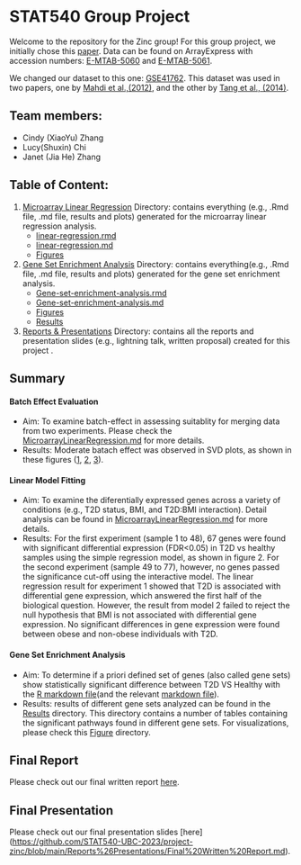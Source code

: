# STAT540 Group Project

Welcome to the repository for the Zinc group! For this group project, we initially chose this [paper](https://www.ncbi.nlm.nih.gov/pmc/articles/PMC5069352/). Data can be found on ArrayExpress with accession numbers: [E-MTAB-5060](https://www.ebi.ac.uk/biostudies/arrayexpress/studies/E-MTAB-5060) and [E-MTAB-5061](https://www.ebi.ac.uk/biostudies/arrayexpress/studies/E-MTAB-5061?accession=E-MTAB-5061).

We changed our dataset to this one: [GSE41762](https://www.ncbi.nlm.nih.gov/geo/query/acc.cgi?acc=GSE41762). This dataset was used in two papers, one by [Mahdi et al.,(2012)](https://pubmed.ncbi.nlm.nih.gov/23140642/), and the other by [Tang et al., (2014)](https://pubmed.ncbi.nlm.nih.gov/25298321/).

## Team members:

-   Cindy (XiaoYu) Zhang
-   Lucy(Shuxin) Chi
-   Janet (Jia He) Zhang

## Table of Content: 

1. [Microarray Linear Regression](https://github.com/STAT540-UBC-2023/project-zinc/tree/main/MicroarrayLinearRegression) Directory: contains everything (e.g., .Rmd file, .md file, results and plots) generated for the microarray linear regression analysis. 
      + [linear-regression.rmd](https://github.com/STAT540-UBC-2023/project-zinc/blob/main/MicroarrayLinearRegression/MicroarrayLinearRegressionSrc.Rmd)
      + [linear-regression.md](https://github.com/STAT540-UBC-2023/project-zinc/blob/main/MicroarrayLinearRegression/MicroarrayLinearRegressionSrc.md)
      + [Figures](https://github.com/STAT540-UBC-2023/project-zinc/tree/main/MicroarrayLinearRegression/MicroarrayLinearRegressionSrc_files/figure-gfm)
2. [Gene Set Enrichment Analysis](https://github.com/STAT540-UBC-2023/project-zinc/tree/main/GeneSetEnrichmentAnalysis) Directory: contains everything(e.g., .Rmd file, .md file, results and plots) generated for the gene set enrichment analysis. 
      + [Gene-set-enrichment-analysis.rmd](https://github.com/STAT540-UBC-2023/project-zinc/blob/main/GeneSetEnrichmentAnalysis/Gene-Set-Enrichment-Analysis.Rmd)
      + [Gene-set-enrichment-analysis.md](https://github.com/STAT540-UBC-2023/project-zinc/blob/main/GeneSetEnrichmentAnalysis/Gene-Set-Enrichment-Analysis.md)
      + [Figures](https://github.com/STAT540-UBC-2023/project-zinc/tree/main/GeneSetEnrichmentAnalysis/Gene-Set-Enrichment-Analysis_files/figure-gfm)
      + [Results](https://github.com/STAT540-UBC-2023/project-zinc/tree/main/GeneSetEnrichmentAnalysis/Result)
3. [Reports & Presentations](https://github.com/STAT540-UBC-2023/project-zinc/tree/main/Reports%26Presentations) Directory: contains all the reports and presentation slides (e.g., lightning talk, written proposal) created for this project . 

## Summary 

#### Batch Effect Evaluation 
+ Aim: To examine batch-effect in assessing suitablity for merging data from two experiments. Please check the [MicroarrayLinearRegression.md](https://github.com/STAT540-UBC-2023/project-zinc/blob/main/MicroarrayLinearRegression/MicroarrayLinearRegressionSrc.md) for more details. 
+ Results: Moderate batach effect was observed in SVD plots, as shown in these figures ([1](https://github.com/STAT540-UBC-2023/project-zinc/blob/main/MicroarrayLinearRegression/MicroarrayLinearRegressionSrc_files/figure-gfm/unnamed-chunk-7-1.png), [2](https://github.com/STAT540-UBC-2023/project-zinc/blob/main/MicroarrayLinearRegression/MicroarrayLinearRegressionSrc_files/figure-gfm/unnamed-chunk-7-2.png), [3](https://github.com/STAT540-UBC-2023/project-zinc/blob/main/MicroarrayLinearRegression/MicroarrayLinearRegressionSrc_files/figure-gfm/unnamed-chunk-7-3.png)). 

#### Linear Model Fitting 
+ Aim: To examine the diferentially expressed genes across a variety of conditions (e.g., T2D status, BMI, and T2D:BMI interaction). Detail analysis can be found in [MicroarrayLinearRegression.md](https://github.com/STAT540-UBC-2023/project-zinc/blob/main/MicroarrayLinearRegression/MicroarrayLinearRegressionSrc.md) for more details. 
+ Results: For the first experiment (sample 1 to 48), 67 genes were found with significant differential expression (FDR<0.05) in T2D vs healthy samples using the simple regression model, as shown in figure 2.  For the second experiment (sample 49 to 77), however, no genes passed the significance cut-off using the interactive model. The linear regression result for experiment 1 showed that T2D is associated with differential gene expression, which answered the first half of the biological question. However, the result from model 2 failed to reject the null hypothesis that BMI is not associated with differential gene expression. No significant differences in gene expression were found between obese and non-obese individuals with T2D.

#### Gene Set Enrichment Analysis 
+ Aim: To determine if a priori defined set of genes (also called gene sets) show statistically significant difference between T2D VS Healthy with the [R markdown file](https://github.com/STAT540-UBC-2023/project-zinc/blob/main/GeneSetEnrichmentAnalysis/Gene-Set-Enrichment-Analysis.Rmd)(and the relevant [markdown file](https://github.com/STAT540-UBC-2023/project-zinc/blob/main/GeneSetEnrichmentAnalysis/Gene-Set-Enrichment-Analysis.md)). 
+ Results: results of different gene sets analyzed can be found in the [Results](https://github.com/STAT540-UBC-2023/project-zinc/tree/main/GeneSetEnrichmentAnalysis/Result) directory. This directory contains a number of tables containing the significant pathways found in different gene sets. For visualizations, please check this [Figure](https://github.com/STAT540-UBC-2023/project-zinc/tree/main/GeneSetEnrichmentAnalysis/Gene-Set-Enrichment-Analysis_files/figure-gfm) directory. 

## Final Report 

Please check out our final written report [here](https://github.com/STAT540-UBC-2023/project-zinc/blob/main/Reports%26Presentations/Final%20Written%20Report.md). 

## Final Presentation 

Please check out our final presentation slides [here] (https://github.com/STAT540-UBC-2023/project-zinc/blob/main/Reports%26Presentations/Final%20Written%20Report.md). 
